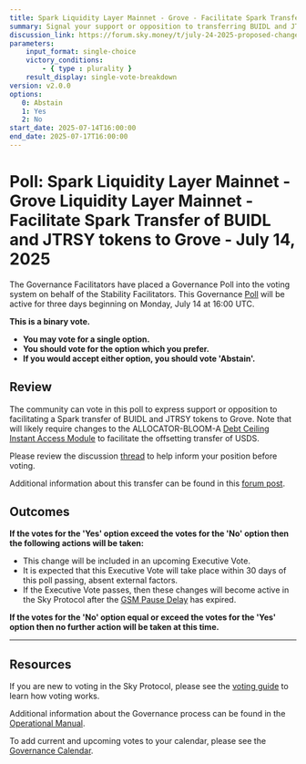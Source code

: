 ```yaml
---
title: Spark Liquidity Layer Mainnet - Grove - Facilitate Spark Transfer of BUIDL and JTRSY tokens to Grove - July 14, 2025
summary: Signal your support or opposition to transferring BUIDL and JTRSY tokens to Grove.
discussion_link: https://forum.sky.money/t/july-24-2025-proposed-changes-to-spark-for-upcoming-spell/26796
parameters:
    input_format: single-choice
    victory_conditions:
        - { type : plurality }
    result_display: single-vote-breakdown
version: v2.0.0
options:
   0: Abstain
   1: Yes
   2: No
start_date: 2025-07-14T16:00:00
end_date: 2025-07-17T16:00:00
---
```


# Poll: Spark Liquidity Layer Mainnet - Grove Liquidity Layer Mainnet - Facilitate Spark Transfer of BUIDL and JTRSY tokens to Grove - July 14, 2025

The Governance Facilitators have placed a Governance Poll into the voting system on behalf of the Stability Facilitators. This Governance [Poll](https://sky-atlas.powerhouse.io/#A.1.9.1_Operational_Weekly_Cycle-b189fa17-57a9-4d4e-9780-0ce4efd94211%7C0db30308) will be active for three days beginning on Monday, July 14 at 16:00 UTC.

**This is a binary vote.**

- **You may vote for a single option.**
- **You should vote for the option which you prefer.**
- **If you would accept either option, you should vote 'Abstain'.**

## Review

The community can vote in this poll to express support or opposition to facilitating a Spark transfer of BUIDL and JTRSY tokens to Grove. Note that will likely require changes to the ALLOCATOR-BLOOM-A [Debt Ceiling Instant Access Module](https://sky-atlas.powerhouse.io/A.3.8.1.1.2.4_Debt_Ceiling_Instant_Access_Module_(DC_IAM)/071d42e3-8a21-4401-852e-0b52c49768bb%7C57eaf45219bea3b430c2) to facilitate the offsetting transfer of USDS. 

Please review the discussion [thread](https://forum.sky.money/t/july-24-2025-proposed-changes-to-spark-for-upcoming-spell/26796) to help inform your position before voting.

Additional information about this transfer can be found in this [forum post](https://forum.sky.money/t/tokenized-t-bills-transfer-from-spark-to-grove/26785).

## Outcomes

**If the votes for the 'Yes' option exceed the votes for the 'No' option then the following actions will be taken:**

- This change will be included in an upcoming Executive Vote.
- It is expected that this Executive Vote will take place within 30 days of this poll passing, absent external factors.
- If the Executive Vote passes, then these changes will become active in the Sky Protocol after the [GSM Pause Delay](https://sky-atlas.powerhouse.io/A.1.9.2.1_Pause_Delay/a98b8227-95f6-4711-9d8d-f52cbc6ad2d0|0db30758e055) has expired.

**If the votes for the 'No' option equal or exceed the votes for the 'Yes' option then no further action will be taken at this time.**

---

## Resources

If you are new to voting in the Sky Protocol, please see the [voting guide](https://manual.makerdao.com/governance/voting-in-makerdao/on-chain-governance) to learn how voting works.

Additional information about the Governance process can be found in the [Operational Manual](https://manual.makerdao.com).

To add current and upcoming votes to your calendar, please see the [Governance Calendar](https://manual.makerdao.com/makerdao/calendars/governance-calendar).
